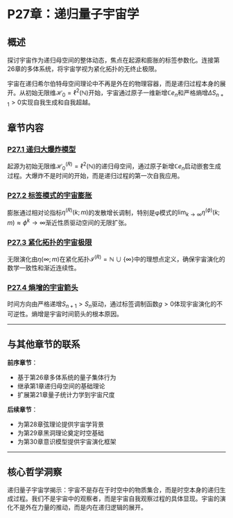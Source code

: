 # P27章：递归量子宇宙学

## 概述

探讨宇宙作为递归母空间的整体动态，焦点在起源和膨胀的标签参数化。连接第26章的多体系统，将宇宙学视为紧化拓扑的无终止极限。

宇宙在递归希尔伯特母空间理论中不再是外在的物理容器，而是递归过程本身的展开。从初始无限维$\mathcal{H}_0 = \ell^2(\mathbb{N})$开始，宇宙通过原子一维新增$\mathbb{C} e_n$和严格熵增$\Delta S_{n+1} > 0$实现自我生成和自我超越。

## 章节内容

### [P27.1 递归大爆炸模型](./P27.1-recursive-big-bang-model.md)
起源为初始无限维$\mathcal{H}_0^{(R)} = \ell^2(\mathbb{N})$的递归母空间，通过原子新增$\mathbb{C} e_n$启动嵌套生成过程。大爆炸不是时间的开始，而是递归过程的第一次自我应用。

### [P27.2 标签模式的宇宙膨胀](./P27.2-tag-mode-cosmic-expansion.md)  
膨胀通过相对论指标$\eta^{(R)}(k; m)$的发散增长调制，特别是φ模式的$\lim_{k \to \infty} \eta^{(\phi)}(k; m) \approx \phi^k \to \infty$渐近性质驱动空间的无限扩张。

### [P27.3 紧化拓扑的宇宙极限](./P27.3-compactified-topology-cosmic-limit.md)
无限演化由$\eta(\infty; m)$在紧化拓扑$\mathcal{I}^{(R)} = \mathbb{N} \cup \{\infty\}$中的理想点定义，确保宇宙演化的数学一致性和渐近连续性。

### [P27.4 熵增的宇宙箭头](./P27.4-entropy-increase-cosmic-arrow.md)
时间方向由严格递增$S_{n+1} > S_n$驱动，通过标签调制函数$g > 0$体现宇宙演化的不可逆性。熵增是宇宙时间箭头的根本原因。

---

## 与其他章节的联系

**前序章节**：
- 基于第26章多体系统的量子集体行为
- 继承第1章递归母空间的基础理论
- 扩展第21章量子统计力学到宇宙尺度

**后续章节**：
- 为第28章弦理论提供宇宙学背景
- 为第29章黑洞理论奠定时空基础
- 为第30章意识模型提供宇宙演化框架

---

## 核心哲学洞察

递归量子宇宙学揭示：宇宙不是存在于时空中的物质集合，而是时空本身的递归生成过程。我们不是宇宙中的观察者，而是宇宙自我观察过程的具体显现。宇宙的演化不是外在力量的推动，而是内在递归逻辑的展开。